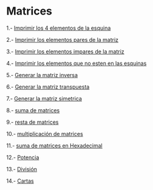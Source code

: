 # Matrices

1.- [Imprimir los 4 elementos de la esquina](esquinas.c)

2.- [Imprimir los elementos pares de la matriz](pares.c)

3.- [Imprimir los elementos impares de la matriz](impares.c)

4.- [Imprimir los elementos que no esten en las esquinas](sin_esquinas.c)

5.- [Generar la matriz inversa](inversa.c)

6.- [Generar la matriz transpuesta](matriz_traspuesta.c)

7.- [Generar la matriz simetrica](simetrica.c)

8.- [suma de matrices](suma.c)

9.- [resta de matrices](resta.c)

10.- [multiplicación de matrices](multiplicacion.c)

11.- [suma de matrices en Hexadecimal](suma_hexadecimales.c)

12.- [Potencia](potencia.c)

13.- [División](division.c)

14.- [Cartas](cartas2.c)


